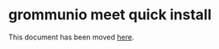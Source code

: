 # grommunio meet quick install

This document has been moved [here](https://jitsi.github.io/handbook/docs/devops-guide/devops-guide-quickstart).
